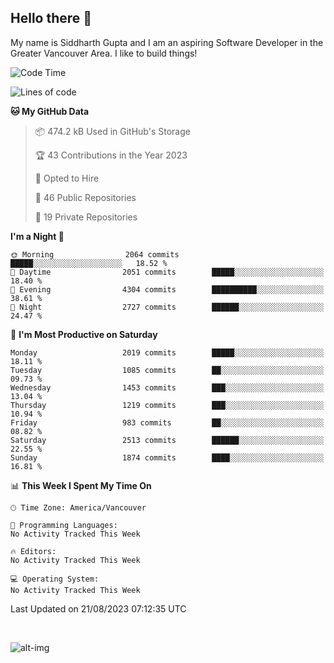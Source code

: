 ## Hello there :wave:

My name is Siddharth Gupta and I am an aspiring Software Developer in the Greater Vancouver Area. I like to build things!

<!-- ![gif](https://github.com/siddg97/siddg97/blob/master/dino.gif) -->

<!--START_SECTION:waka-->
![Code Time](http://img.shields.io/badge/Code%20Time-1%2C892%20hrs%206%20mins-blue)

![Lines of code](https://img.shields.io/badge/From%20Hello%20World%20I%27ve%20Written-18.0%20million%20lines%20of%20code-blue)

**🐱 My GitHub Data** 

> 📦 474.2 kB Used in GitHub's Storage 
 > 
> 🏆 43 Contributions in the Year 2023
 > 
> 💼 Opted to Hire
 > 
> 📜 46 Public Repositories 
 > 
> 🔑 19 Private Repositories 
 > 
**I'm a Night 🦉** 

```text
🌞 Morning                2064 commits        █████░░░░░░░░░░░░░░░░░░░░   18.52 % 
🌆 Daytime                2051 commits        █████░░░░░░░░░░░░░░░░░░░░   18.40 % 
🌃 Evening                4304 commits        ██████████░░░░░░░░░░░░░░░   38.61 % 
🌙 Night                  2727 commits        ██████░░░░░░░░░░░░░░░░░░░   24.47 % 
```
📅 **I'm Most Productive on Saturday** 

```text
Monday                   2019 commits        █████░░░░░░░░░░░░░░░░░░░░   18.11 % 
Tuesday                  1085 commits        ██░░░░░░░░░░░░░░░░░░░░░░░   09.73 % 
Wednesday                1453 commits        ███░░░░░░░░░░░░░░░░░░░░░░   13.04 % 
Thursday                 1219 commits        ███░░░░░░░░░░░░░░░░░░░░░░   10.94 % 
Friday                   983 commits         ██░░░░░░░░░░░░░░░░░░░░░░░   08.82 % 
Saturday                 2513 commits        ██████░░░░░░░░░░░░░░░░░░░   22.55 % 
Sunday                   1874 commits        ████░░░░░░░░░░░░░░░░░░░░░   16.81 % 
```


📊 **This Week I Spent My Time On** 

```text
🕑︎ Time Zone: America/Vancouver

💬 Programming Languages: 
No Activity Tracked This Week

🔥 Editors: 
No Activity Tracked This Week

💻 Operating System: 
No Activity Tracked This Week
```


 Last Updated on 21/08/2023 07:12:35 UTC
<!--END_SECTION:waka-->

<br>

![alt-img](https://github-readme-stats.vercel.app/api?username=siddg97&count_private=true&theme=nightowl&show_icons=true)


